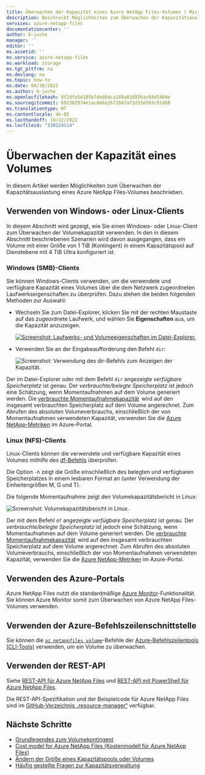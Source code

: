 ```yaml
---
title: Überwachen der Kapazität eines Azure NetApp Files-Volumes | Microsoft-Dokumentation
description: Beschreibt Möglichkeiten zum Überwachen der Kapazitätsauslastung eines Azure NetApp Files-Volumes.
services: azure-netapp-files
documentationcenter: ''
author: b-juche
manager: ''
editor: ''
ms.assetid: ''
ms.service: azure-netapp-files
ms.workload: storage
ms.tgt_pltfrm: na
ms.devlang: na
ms.topic: how-to
ms.date: 04/30/2021
ms.author: b-juche
ms.openlocfilehash: 8f2dfe5d185b7de08dca189a83d856ac04d5404e
ms.sourcegitcommit: 692382974e1ac868a2672b67af2d33e593c91d60
ms.translationtype: HT
ms.contentlocale: de-DE
ms.lasthandoff: 10/22/2021
ms.locfileid: "130224114"
---
```

# <a name="monitor-the-capacity-of-a-volume"></a>Überwachen der Kapazität eines Volumes  

In diesem Artikel werden Möglichkeiten zum Überwachen der Kapazitätsauslastung eines Azure NetApp Files-Volumes beschrieben.  

## <a name="using-windows-or-linux-clients"></a>Verwenden von Windows- oder Linux-Clients

In diesem Abschnitt wird gezeigt, wie Sie einen Windows- oder Linux-Client zum Überwachen der Volumekapazität verwenden. In den in diesem Abschnitt beschriebenen Szenarien wird davon ausgegangen, dass ein Volume mit einer Größe von 1 TiB (Kontingent) in einem Kapazitätspool auf Dienstebene mit 4 TiB Ultra konfiguriert ist. 

### <a name="windows-smb-clients"></a>Windows (SMB)-Clients

Sie können Windows-Clients verwenden, um die verwendete und verfügbare Kapazität eines Volumes über die dem Netzwerk zugeordneten Laufwerkseigenschaften zu überprüfen. Dazu stehen die beiden folgenden Methoden zur Auswahl: 

* Wechseln Sie zum Datei-Explorer, klicken Sie mit der rechten Maustaste auf das zugeordnete Laufwerk, und wählen Sie **Eigenschaften** aus, um die Kapazität anzuzeigen.  

    [ ![Screenshot: Laufwerks- und Volumeeigenschaften im Datei-Explorer.](../media/azure-netapp-files/monitor-explorer-drive-properties.png) ](../media/azure-netapp-files/monitor-explorer-drive-properties.png#lightbox)

* Verwenden Sie an der Eingabeaufforderung den Befehl `dir`: 

    ![Screenshot: Verwendung des dir-Befehls zum Anzeigen der Kapazität.](../media/azure-netapp-files/monitor-volume-properties-dir-command.png) 

Der im Datei-Explorer oder mit dem Befehl `dir` angezeigte *verfügbare Speicherplatz* ist genau. Der *verbrauchte/belegte Speicherplatz* ist jedoch eine Schätzung, wenn Momentaufnahmen auf dem Volume generiert werden. Die [verbrauchte Momentaufnahmekapazität](azure-netapp-files-cost-model.md#capacity-consumption-of-snapshots)  wird auf den insgesamt verbrauchten Speicherplatz auf dem Volume angerechnet. Zum Abrufen des absoluten Volumeverbrauchs, einschließlich der von Momentaufnahmen verwendeten Kapazität, verwenden Sie die [Azure NetApp-Metriken](azure-netapp-files-metrics.md#volumes) im Azure-Portal. 

### <a name="linux-nfs-clients"></a>Linux (NFS)-Clients 

Linux-Clients können die verwendete und verfügbare Kapazität eines Volumes mithilfe des [df-Befehls](https://linux.die.net/man/1/df) überprüfen.  

Die Option `-h` zeigt die Größe einschließlich des belegten und verfügbaren Speicherplatzes in einem lesbaren Format an (unter Verwendung der Einheitengrößen M, G und T).

Die folgende Momentaufnahme zeigt den Volumekapazitätsbericht in Linux:

![Screenshot: Volumekapazitätsbericht in Linux.](../media/azure-netapp-files/monitor-volume-properties-linux-command.png) 

Der mit dem Befehl `df` angezeigte *verfügbare Speicherplatz* ist genau. Der *verbrauchte/belegte Speicherplatz* ist jedoch eine Schätzung, wenn Momentaufnahmen auf dem Volume generiert werden. Die [verbrauchte Momentaufnahmekapazität](azure-netapp-files-cost-model.md#capacity-consumption-of-snapshots)  wird auf den insgesamt verbrauchten Speicherplatz auf dem Volume angerechnet. Zum Abrufen des absoluten Volumeverbrauchs, einschließlich der von Momentaufnahmen verwendeten Kapazität, verwenden Sie die [Azure NetApp-Metriken](azure-netapp-files-metrics.md#volumes) im Azure-Portal. 

## <a name="using-azure-portal"></a>Verwenden des Azure-Portals
Azure NetApp Files nutzt die standardmäßige [Azure Monitor](../azure-monitor/overview.md)-Funktionalität. Sie können Azure Monitor somit zum Überwachen von Azure NetApp Files-Volumes verwenden.  

## <a name="using-azure-cli"></a>Verwenden der Azure-Befehlszeilenschnittstelle  

Sie können die [`az netappfiles volume`](/cli/azure/netappfiles/volume?view=azure-cli-latest&preserve-view=true)-Befehle der [Azure-Befehlszeilentools (CLI-Tools)](azure-netapp-files-sdk-cli.md) verwenden, um ein Volume zu überwachen.
 
## <a name="using-rest-api"></a>Verwenden der REST-API  

Siehe [REST-API für Azure NetApp Files](azure-netapp-files-develop-with-rest-api.md) und [REST-API mit PowerShell für Azure NetApp Files](develop-rest-api-powershell.md). 

Die REST-API-Spezifikation und der Beispielcode für Azure NetApp Files sind im [GitHub-Verzeichnis „resource-manager“](https://github.com/Azure/azure-rest-api-specs/tree/master/specification/netapp/resource-manager/Microsoft.NetApp/stable) verfügbar. 

## <a name="next-steps"></a>Nächste Schritte

* [Grundlegendes zum Volumekontingent](volume-quota-introduction.md)
* [Cost model for Azure NetApp Files (Kostenmodell für Azure NetApp Files)](azure-netapp-files-cost-model.md)
* [Ändern der Größe eines Kapazitätspools oder Volumes](azure-netapp-files-resize-capacity-pools-or-volumes.md)
* [Häufig gestellte Fragen zur Kapazitätsverwaltung](faq-capacity-management.md)